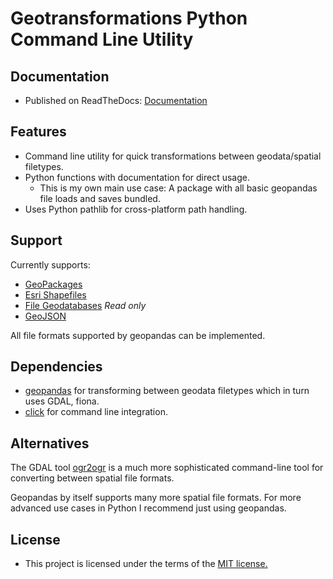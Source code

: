 # Geotransformations Python Command Line Utility

## Documentation

* Published on ReadTheDocs:
  [Documentation](https://geotransform.readthedocs.io/en/latest/index.html)

## Features

* Command line utility for quick transformations between geodata/spatial
  filetypes.
* Python functions with documentation for direct usage.
  * This is my own main use case: A package with all basic geopandas file loads
    and saves bundled.
* Uses Python pathlib for cross-platform path handling.

## Support

Currently supports:

* [GeoPackages](https://www.geopackage.org/)
* [Esri
  Shapefiles](https://www.esri.com/library/whitepapers/pdfs/shapefile.pdf)
* [File
  Geodatabases](https://desktop.arcgis.com/en/arcmap/10.3/manage-data/administer-file-gdbs/file-geodatabases.htm)
  *Read only*
* [GeoJSON](https://geojson.org/)

All file formats supported by geopandas can be implemented.

## Dependencies

* [geopandas](https://github.com/geopandas/geopandas) for transforming between
  geodata filetypes which in turn uses GDAL, fiona.
* [click](https://github.com/pallets/click/) for command line integration.

## Alternatives

The GDAL tool [ogr2ogr](https://gdal.org/programs/ogr2ogr.html) is a much more
sophisticated command-line tool for converting between spatial file formats.

Geopandas by itself supports many more spatial file formats. For more advanced
use cases in Python I recommend just using geopandas.

## License

* This project is licensed under the terms of the [MIT license.](LICENSE.md)
